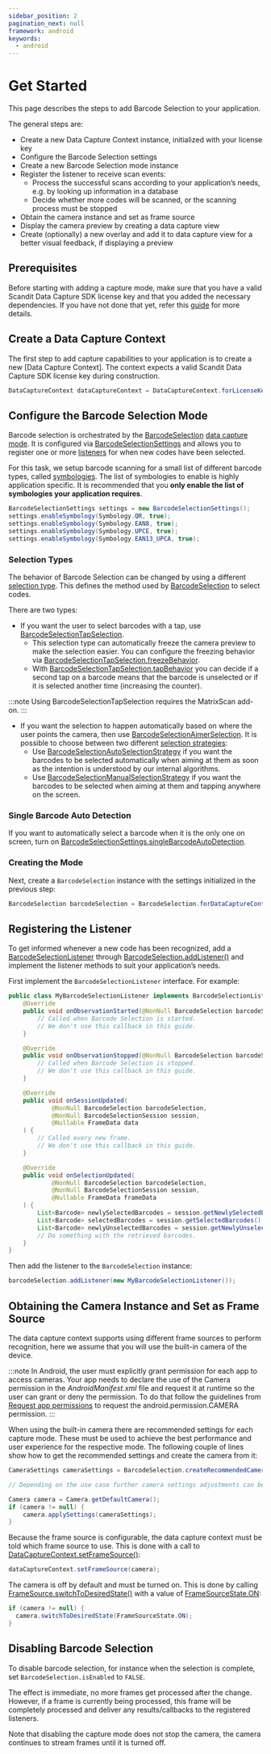 ```yaml
---
sidebar_position: 2
pagination_next: null
framework: android
keywords:
  - android
---
```


# Get Started

This page describes the steps to add Barcode Selection to your application.

The general steps are:

- Create a new Data Capture Context instance, initialized with your license key
- Configure the Barcode Selection settings
- Create a new Barcode Selection mode instance
- Register the listener to receive scan events:
    - Process the successful scans according to your application’s needs, e.g. by looking up information in a database
    - Decide whether more codes will be scanned, or the scanning process must be stopped
- Obtain the camera instance and set as frame source
- Display the camera preview by creating a data capture view
- Create (optionally) a new overlay and add it to data capture view for a better visual feedback, if displaying a preview

## Prerequisites

Before starting with adding a capture mode, make sure that you have a valid Scandit Data Capture SDK license key and that you added the necessary dependencies. If you have not done that yet, refer this [guide](/sdks/android/add-sdk.md) for more details.

## Create a Data Capture Context

The first step to add capture capabilities to your application is to create a new [Data Capture Context]. The context expects a valid Scandit Data Capture SDK license key during construction.

```java
DataCaptureContext dataCaptureContext = DataCaptureContext.forLicenseKey("-- ENTER YOUR SCANDIT LICENSE KEY HERE --");
```

## Configure the Barcode Selection Mode

Barcode selection is orchestrated by the [BarcodeSelection](https://docs.scandit.com/data-capture-sdk/android/barcode-capture/api/barcode-selection.html#class-scandit.datacapture.barcode.selection.BarcodeSelection) [data capture mode](https://docs.scandit.com/data-capture-sdk/android/core/api/data-capture-mode.html#interface-scandit.datacapture.core.IDataCaptureMode). It is configured via [BarcodeSelectionSettings](https://docs.scandit.com/data-capture-sdk/android/barcode-capture/api/barcode-selection-settings.html#class-scandit.datacapture.barcode.selection.BarcodeSelectionSettings) and allows you to register one or more [listeners](https://docs.scandit.com/data-capture-sdk/android/barcode-capture/api/barcode-selection-listener.html#interface-scandit.datacapture.barcode.selection.IBarcodeSelectionListener) for when new codes have been selected.

For this task, we setup barcode scanning for a small list of different barcode types, called [symbologies](/barcode-symbologies.md). The list of symbologies to enable is highly application specific. It is recommended that you **only enable the list of symbologies your application requires**.

```java
BarcodeSelectionSettings settings = new BarcodeSelectionSettings();
settings.enableSymbology(Symbology.QR, true);
settings.enableSymbology(Symbology.EAN8, true);
settings.enableSymbology(Symbology.UPCE, true);
settings.enableSymbology(Symbology.EAN13_UPCA, true);
```

### Selection Types

The behavior of Barcode Selection can be changed by using a different [selection type](https://docs.scandit.com/data-capture-sdk/android/barcode-capture/api/barcode-selection-type.html#interface-scandit.datacapture.barcode.selection.IBarcodeSelectionType). This defines the method used by [BarcodeSelection](https://docs.scandit.com/data-capture-sdk/android/barcode-capture/api/barcode-selection.html#class-scandit.datacapture.barcode.selection.BarcodeSelection) to select codes.

There are two types:

- If you want the user to select barcodes with a tap, use [BarcodeSelectionTapSelection](https://docs.scandit.com/data-capture-sdk/android/barcode-capture/api/barcode-selection-tap-selection.html#class-scandit.datacapture.barcode.selection.BarcodeSelectionTapSelection).
    - This selection type can automatically freeze the camera preview to make the selection easier. You can configure the freezing behavior via [BarcodeSelectionTapSelection.freezeBehavior](https://docs.scandit.com/data-capture-sdk/android/barcode-capture/api/barcode-selection-tap-selection.html#property-scandit.datacapture.barcode.selection.BarcodeSelectionTapSelection.FreezeBehavior). 
    - With [BarcodeSelectionTapSelection.tapBehavior](https://docs.scandit.com/data-capture-sdk/android/barcode-capture/api/barcode-selection-tap-selection.html#property-scandit.datacapture.barcode.selection.BarcodeSelectionTapSelection.TapBehavior) you can decide if a second tap on a barcode means that the barcode is unselected or if it is selected another time (increasing the counter).

:::note
Using BarcodeSelectionTapSelection requires the MatrixScan add-on.
:::

- If you want the selection to happen automatically based on where the user points the camera, then use [BarcodeSelectionAimerSelection](https://docs.scandit.com/data-capture-sdk/android/selecting-one-of-many.html#:~:text=BarcodeSelectionAimerSelection). It is possible to choose between two different [selection strategies](https://docs.scandit.com/data-capture-sdk/android/barcode-capture/api/barcode-selection-strategy.html#interface-scandit.datacapture.barcode.selection.IBarcodeSelectionStrategy):
    - Use [BarcodeSelectionAutoSelectionStrategy](https://docs.scandit.com/data-capture-sdk/android/selecting-one-of-many.html#:~:text=BarcodeSelectionAutoSelectionStrategy) if you want the barcodes to be selected automatically when aiming at them as soon as the intention is understood by our internal algorithms.
    - Use [BarcodeSelectionManualSelectionStrategy](https://docs.scandit.com/data-capture-sdk/android/barcode-capture/api/barcode-selection-strategy.html#class-scandit.datacapture.barcode.selection.BarcodeSelectionManualSelectionStrategy) if you want the barcodes to be selected when aiming at them and tapping anywhere on the screen.

### Single Barcode Auto Detection

If you want to automatically select a barcode when it is the only one on screen, turn on [BarcodeSelectionSettings.singleBarcodeAutoDetection](https://docs.scandit.com/data-capture-sdk/android/barcode-capture/api/barcode-selection-settings.html#property-scandit.datacapture.barcode.selection.BarcodeSelectionSettings.SingleBarcodeAutoDetection).

### Creating the Mode

Next, create a `BarcodeSelection` instance with the settings initialized in the previous step:

```java
BarcodeSelection barcodeSelection = BarcodeSelection.forDataCaptureContext(dataCaptureContext, settings);
```

## Registering the Listener

To get informed whenever a new code has been recognized, add a [BarcodeSelectionListener](https://docs.scandit.com/data-capture-sdk/android/barcode-capture/api/barcode-selection-listener.html#interface-scandit.datacapture.barcode.selection.IBarcodeSelectionListener) through [BarcodeSelection.addListener()](https://docs.scandit.com/data-capture-sdk/android/barcode-capture/api/barcode-selection.html#method-scandit.datacapture.barcode.selection.BarcodeSelection.AddListener) and implement the listener methods to suit your application’s needs.

First implement the `BarcodeSelectionListener` interface. For example:

```java
public class MyBarcodeSelectionListener implements BarcodeSelectionListener {
    @Override
    public void onObservationStarted(@NonNull BarcodeSelection barcodeSelection) {
        // Called when Barcode Selection is started.
        // We don't use this callback in this guide.
    }

    @Override
    public void onObservationStopped(@NonNull BarcodeSelection barcodeSelection) {
        // Called when Barcode Selection is stopped.
        // We don't use this callback in this guide.
    }

    @Override
    public void onSessionUpdated(
            @NonNull BarcodeSelection barcodeSelection,
            @NonNull BarcodeSelectionSession session,
            @Nullable FrameData data
    ) {
        // Called every new frame.
        // We don't use this callback in this guide.
    }

    @Override
    public void onSelectionUpdated(
            @NonNull BarcodeSelection barcodeSelection,
            @NonNull BarcodeSelectionSession session,
            @Nullable FrameData frameData
    ) {
        List<Barcode> newlySelectedBarcodes = session.getNewlySelectedBarcodes();
        List<Barcode> selectedBarcodes = session.getSelectedBarcodes();
        List<Barcode> newlyUnselectedBarcodes = session.getNewlyUnselectedBarcodes();
        // Do something with the retrieved barcodes.
    }
}
```

Then add the listener to the `BarcodeSelection` instance:

```java
barcodeSelection.addListener(new MyBarcodeSelectionListener());
```

## Obtaining the Camera Instance and Set as Frame Source

The data capture context supports using different frame sources to perform recognition, here we assume that you will use the built-in camera of the device.

:::note
In Android, the user must explicitly grant permission for each app to access cameras. Your app needs to declare the use of the Camera permission in the *AndroidManifest.xml* file and request it at runtime so the user can grant or deny the permission. To do that follow the guidelines from [Request app permissions](https://developer.android.com/training/permissions/requesting) to request the android.permission.CAMERA permission.
:::

When using the built-in camera there are recommended settings for each capture mode. These must be used to achieve the best performance and user experience for the respective mode. The following couple of lines show how to get the recommended settings and create the camera from it:

```java
CameraSettings cameraSettings = BarcodeSelection.createRecommendedCameraSettings();

// Depending on the use case further camera settings adjustments can be made here.

Camera camera = Camera.getDefaultCamera();
if (camera != null) {
    camera.applySettings(cameraSettings);
}
```

Because the frame source is configurable, the data capture context must be told which frame source to use. This is done with a call to [DataCaptureContext.setFrameSource()](https://docs.scandit.com/data-capture-sdk/android/core/api/data-capture-context.html#method-scandit.datacapture.core.DataCaptureContext.SetFrameSourceAsync):

```java
dataCaptureContext.setFrameSource(camera);
```

The camera is off by default and must be turned on. This is done by calling [FrameSource.switchToDesiredState()](https://docs.scandit.com/data-capture-sdk/android/core/api/frame-source.html#method-scandit.datacapture.core.IFrameSource.SwitchToDesiredStateAsync) with a value of [FrameSourceState.ON](https://docs.scandit.com/data-capture-sdk/android/core/api/frame-source.html#value-scandit.datacapture.core.FrameSourceState.On):

```java
if (camera != null) {
  camera.switchToDesiredState(FrameSourceState.ON);
}
```

## Disabling Barcode Selection

To disable barcode selection, for instance when the selection is complete, set `BarcodeSelection.isEnabled` to `FALSE`.

The effect is immediate, no more frames get processed after the change. However, if a frame is currently being processed, this frame will be completely processed and deliver any results/callbacks to the registered listeners.

Note that disabling the capture mode does not stop the camera, the camera continues to stream frames until it is turned off.
